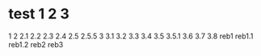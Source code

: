 # test 1 2 3
1
2
2.1
2.2
2.3
2.4
2.5
2.5.5
3
3.1
3.2
3.3
3.4
3.5
3.5.1
3.6
3.7
3.8
reb1
reb1.1
reb1.2
reb2
reb3
